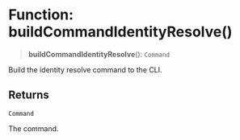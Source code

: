 # Function: buildCommandIdentityResolve()

> **buildCommandIdentityResolve**(): `Command`

Build the identity resolve command to the CLI.

## Returns

`Command`

The command.
